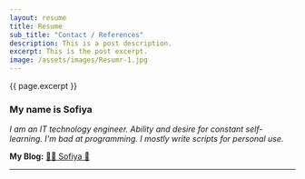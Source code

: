 ```yaml
---
layout: resume
title: Resume
sub_title: "Contact / References"
description: This is a post description.
excerpt: This is the post excerpt.
image: /assets/images/Resumr-1.jpg
---
```


{{ page.excerpt }}


### My name is Sofiya

_I am an IT technology engineer. Ability and desire for constant self-learning. I'm bad at programming. I mostly write scripts for personal use._

**My Blog:** [🌸🐳 Sofiya 👋](https://sofi2025-cpu.github.io/)

<!--
**Email:**
[contact me](mailto:
[sofija.p2018@gmail.com]
)
-->
<hr>

<!--
<a id="footer"></a>  
<img src="/assets/images/footer.svg" width="auto" />
-->
